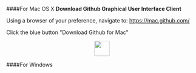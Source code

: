 ####For Mac OS X
__Download Github Graphical User Interface Client__

Using a browser of your preference, navigate to: https://mac.github.com/

Click the blue button "Download Github for Mac"
<div style = text-align:center; vertical-align:middle;>
<img src="https://cloud.githubusercontent.com/assets/6100156/6279179/1112bda0-b86c-11e4-9786-b5b387f3b851.png" height=40px</img>
</div>

####For Windows
